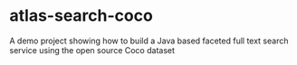 # atlas-search-coco
A demo project showing how to build a Java based faceted full text search service using the open source Coco dataset
